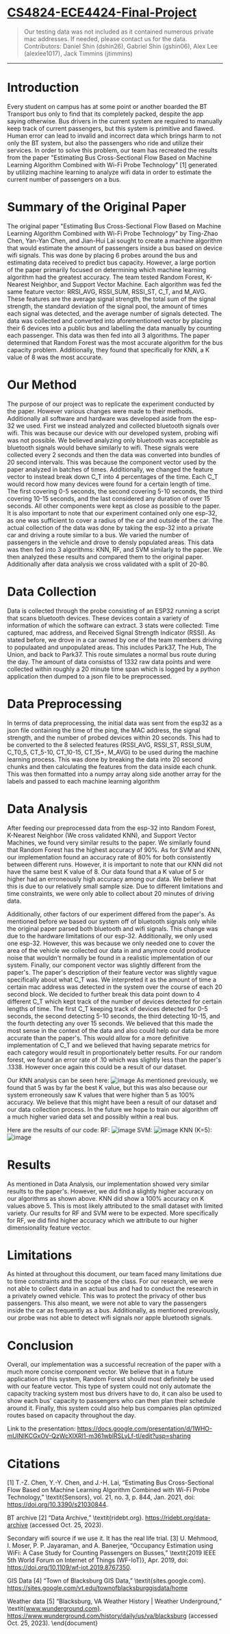 
# [CS4824-ECE4424-Final-Project](https://github.com/gshin06/CS4824-ECE4424-Final-Project)

> Our testing data was not included as it contained numerous private mac addresses. If needed, please contact us for the data.
> Contributors: Daniel Shin (dshin26), Gabriel Shin (gshin06), Alex Lee (alexlee1017), Jack Timmins (jtimmins)
---
# Introduction
Every student on campus has at some point or another boarded the BT Transport bus only to find that its completely packed, despite the app saying otherwise. Bus drivers in the current system are required to manually keep track of current passengers, but this system is primitive and flawed. Human error can lead to invalid and incorrect data which brings harm to not only the BT system, but also the passengers who ride and utilize their services. In order to solve this problem, our team has recreated the results from the paper "Estimating Bus Cross-Sectional Flow Based on Machine Learning Algorithm Combined with Wi-Fi Probe Technology" [1] generated by utilizing machine learning to analyze wifi data in order to estimate the current number of passengers on a bus.

# Summary of the Original Paper
The original paper "Estimating Bus Cross-Sectional Flow Based on Machine Learning Algorithm Combined with Wi-Fi Probe Technology" by Ting-Zhao Chen, Yan-Yan Chen, and Jian-Hui Lai sought to create a machine algorithm that would estimate the amount of passengers inside a bus based on device wifi signals. This was done by placing 6 probes around the bus and estimating data received to predict bus capacity. However, a large portion of the paper primarily focused on determining which machine learning algorithm had the greatest accuracy. The team tested Random Forest, K-Nearest Neighbor, and Support Vector Machine. Each algorithm was fed the same feature vector: RRSI_AVG, RSSI_SUM, RSSI_ST, C_T, and M_AVG. These features are the average signal strength, the total sum of the signal strength, the standard deviation of the signal pool, the amount of times each signal was detected, and the average number of signals detected. The data was collected and converted into aforementioned vector by placing their 6 devices into a public bus and labelling the data manually by counting each passenger. This data was then fed into all 3 algorithms. The paper determined that Random Forest was the most accurate algorithm for the bus capacity problem. Additionally, they found that specifically for KNN, a K value of 8 was the most accurate.

# Our Method
The purpose of our project was to replicate the experiment conducted by the paper. However various changes were made to their methods. Additionally all software and hardware was developed aside from the esp-32 we used. First we instead analyzed and collected bluetooth signals over wifi. This was because our device with our developed system, probing wifi was not possible. We believed analyzing only bluetooth was acceptable as bluetooth signals would behave similarly to wifi. These signals were collected every 2 seconds and then the data was converted into bundles of 20 second intervals. This was because the component vector used by the paper analyzed in batches of times. Additionally, we changed the feature vector to instead break down C_T into 4 percentages of the time. Each C_T would record how many devices were found for a certain length of time. The first covering 0-5 seconds, the second covering 5-10 seconds, the third covering 10-15 seconds, and the last considered any duration of over 15 seconds. All other components were kept as close as possible to the paper. It is also important to note that our experiment contained only one esp-32, as one was sufficient to cover a radius of the car and outside of the car. The actual collection of the data was done by taking the esp-32 into a private car and driving a route similar to a bus. We varied the number of passengers in the vehicle and drove to densly populated areas. This data was then fed into 3 algorithms: KNN, RF, and SVM similarly to the paper. We then analyzed these results and compared them to the original paper. Additionally after data analysis we cross validated with a split of 20-80.

# Data Collection
Data is collected through the probe consisting of an ESP32 running a script that scans bluetooth devices. These devices contain a variety of information of which the software can extract. 3 stats were collected: Time captured, mac address, and Received Signal Strength Indicator (RSSI). As stated before, we drove in a car owned by one of the team members driving to populaated and unpopulated areas. This includes Park37, The Hub, The Union, and back to Park37. This route simulates a normal bus route during the day. The amount of data consistss of 1332 raw data points and were collected within roughly a 20 minute time span which is logged by a python application then dumped to a json file to be preprocessed.

# Data Preprocessing
In terms of data preprocessing, the initial data was sent from the esp32 as a json file containing the time of the ping, the MAC address, the signal strength, and the number of probed devices within 20 seconds. This had to be converted to the 8 selected features (RSSI_AVG, RSSI_ST, RSSI_SUM, C_T0_5, CT_5-10, CT_10-15, CT_15+, M_AVG) to be used during the machine learning process. This was done by breaking the data into 20 second chunks and then calculating the features from the data inside each chunk. This was then formatted into a numpy array along side another array for the labels and passed to each machine learning algorithm

# Data Analysis
After feeding our preprocessed data from the esp-32 into Random Forest, K-Nearest Neighbor (We cross validated KNN), and Support Vector Machines, we found very similar results to the paper. We similarly found that Random Forest has the highest accuracy of 90%. As for SVM and KNN, our implementation found an accuracy rate of 80% for both consistently between different runs. However, it is important to note that our KNN did not have the same best K value of 8. Our data found that a K value of 5 or higher had an erroneously high accuracy among our data. We believe that this is due to our relatively small sample size. Due to different limitations and time constraints, we were only able to collect about 20 minutes of driving data.

Additionally, other factors of our experiment differed from the paper's. As mentioned before we based our system off of bluetooth signals only while the original paper parsed both bluetooth and wifi signals. This change was due to the hardware limitations of our esp-32. Additionally, we only used one esp-32. However, this was because we only needed one to cover the area of the vehicle we collected our data in and anymore could produce noise that wouldn't normally be found in a realistic implementation of our system. Finally, our component vector was slightly different from the paper's. The paper's description of their feature vector was slightly vague specifically about what C_T was. We interpreted it as the amount of time a certain mac address was detected in the system over the course of each 20 second block. We decided to further break this data point down to 4 different C_T which kept track of the number of devices detected for certain lengths of time. The first C_T keeping track of devices detected for 0-5 seconds, the second detecting 5-10 seconds, the third detecting 10-15, and the fourth detecting any over 15 seconds. We believed that this made the most sense in the context of the data and also could help our data be more accurate than the paper's. This would allow for a more definitive implementation of C_T and we believed that having separate metrics for each category would result in proportionately better results. For our random forest, we found an error rate of .10 which was slightly less than the paper's .1338. However once again this could be a result of our dataset.

Our KNN analysis can be seen here:
![image](https://github.com/gshin06/CS4824-ECE4424-Final-Project/assets/149714026/02e2248b-090f-4a33-a609-db16988fb71e)
As mentioned previously, we found that 5 was by far the best K value, but this was also because our system erroneously saw K values that were higher than 5 as 100% accuracy. We believe that this might have been a result of our dataset and our data collection process. In the future we hope to train our algorithm off a much higher varied data set and possibly within a real bus.

Here are the results of our code:
RF: ![image](https://github.com/gshin06/CS4824-ECE4424-Final-Project/assets/149714026/c008dcb5-3da2-4a76-b69c-04de65a5fb17)
SVM: ![image](https://github.com/gshin06/CS4824-ECE4424-Final-Project/assets/149714026/339eba6c-72ff-4733-a6d5-3115dd0c9946)
KNN (K=5): ![image](https://github.com/gshin06/CS4824-ECE4424-Final-Project/assets/149714026/93652c98-f991-455a-a692-c10e7c9a2287)

# Results
As mentioned in Data Analysis, our implementation showed very similar results to the paper's. However, we did find a slightly higher accuracy on our algorithms as shown above. KNN did show a 100% accuracy on K values above 5. This is most likely attributed to the small dataset with limited variety. Our results for RF and SVM were to be expected. More specifically for RF, we did find higher accuracy which we attribute to our higher dimensionality feature vector. 

# Limitations
As hinted at throughout this document, our team faced many limitations due to time constraints and the scope of the class. For our research, we were not able to collect data in an actual bus and had to conduct the research in a privately owned vehicle. This was to protect the privacy of other bus passengers. This also meant, we were not able to vary the passengers inside the car as frequently as a bus. Additionally, as mentioned previously, our probe was not able to detect wifi signals nor apple bluetooth signals. 

# Conclusion
Overall, our implementation was a successful recreation of the paper with a much more concise component vector. We believe that in a future application of this system, Random Forest should most definitely be used with our feature vector. This type of system could not only automate the capacity tracking system most bus drivers have to do, it can also be used to show each bus' capacity to passengers who can then plan their schedule around it. Finally, this system could also help bus companies plan optimized routes based on capacity throughout the day.

Link to the presentation: https://docs.google.com/presentation/d/1WHO-mUINIKCGxOV-QzWcXIXRl1-m361wblRSLyLf-tI/edit?usp=sharing

# Citations
[1] T.-Z. Chen, Y.-Y. Chen, and J.-H. Lai, “Estimating Bus Cross-Sectional Flow Based on Machine Learning Algorithm Combined with Wi-Fi Probe Technology,” \textit{Sensors}, vol. 21, no. 3, p. 844, Jan. 2021, doi: https://doi.org/10.3390/s21030844.
‌

BT archive
[2] “Data Archive,” \textit{ridebt.org}. https://ridebt.org/data-archive (accessed Oct. 25, 2023).
‌

Secondary wifi source if we use it. It has the real life trial.
[3] U. Mehmood, I. Moser, P. P. Jayaraman, and A. Banerjee, “Occupancy Estimation using WiFi: A Case Study for Counting Passengers on Busses,” \textit{2019 IEEE 5th World Forum on Internet of Things (WF-IoT)}, Apr. 2019, doi: https://doi.org/10.1109/wf-iot.2019.8767350.
‌

GIS Data
[4] “Town of Blacksburg GIS Data,” \textit{sites.google.com}. https://sites.google.com/vt.edu/townofblacksburggisdata/home‌


Weather data
[5] “Blacksburg, VA Weather History | Weather Underground,” \textit{www.wunderground.com}. https://www.wunderground.com/history/daily/us/va/blacksburg (accessed Oct. 25, 2023).
\end{document}
